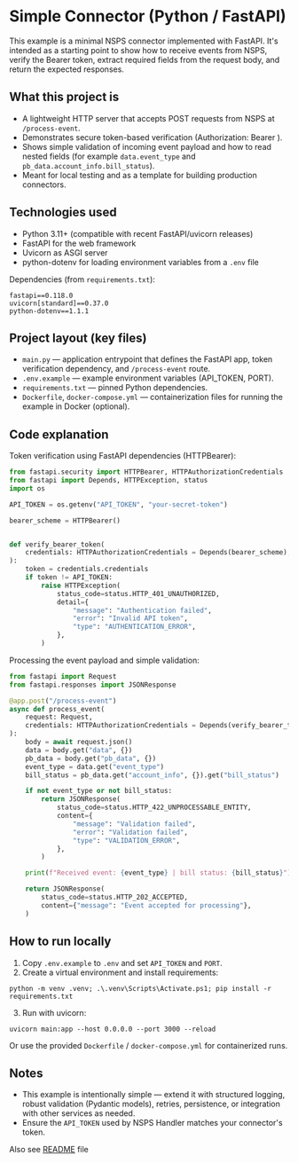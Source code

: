 # Simple Connector (Python / FastAPI)

This example is a minimal NSPS connector implemented with FastAPI. It's intended as a starting point to show how to receive events from NSPS, verify the Bearer token, extract required fields from the request body, and return the expected responses.

## What this project is

- A lightweight HTTP server that accepts POST requests from NSPS at `/process-event`.
- Demonstrates secure token-based verification (Authorization: Bearer <token>).
- Shows simple validation of incoming event payload and how to read nested fields (for example `data.event_type` and `pb_data.account_info.bill_status`).
- Meant for local testing and as a template for building production connectors.

## Technologies used

- Python 3.11+ (compatible with recent FastAPI/uvicorn releases)
- FastAPI for the web framework
- Uvicorn as ASGI server
- python-dotenv for loading environment variables from a `.env` file

Dependencies (from `requirements.txt`):

```
fastapi==0.118.0
uvicorn[standard]==0.37.0
python-dotenv==1.1.1
```

## Project layout (key files)

- `main.py` — application entrypoint that defines the FastAPI app, token verification dependency, and `/process-event` route.
- `.env.example` — example environment variables (API_TOKEN, PORT).
- `requirements.txt` — pinned Python dependencies.
- `Dockerfile`, `docker-compose.yml` — containerization files for running the example in Docker (optional).

## Code explanation

Token verification using FastAPI dependencies (HTTPBearer):

```py
from fastapi.security import HTTPBearer, HTTPAuthorizationCredentials
from fastapi import Depends, HTTPException, status
import os

API_TOKEN = os.getenv("API_TOKEN", "your-secret-token")

bearer_scheme = HTTPBearer()


def verify_bearer_token(
    credentials: HTTPAuthorizationCredentials = Depends(bearer_scheme),
):
    token = credentials.credentials
    if token != API_TOKEN:
        raise HTTPException(
            status_code=status.HTTP_401_UNAUTHORIZED,
            detail={
                "message": "Authentication failed",
                "error": "Invalid API token",
                "type": "AUTHENTICATION_ERROR",
            },
        )
```

Processing the event payload and simple validation:

```py
from fastapi import Request
from fastapi.responses import JSONResponse

@app.post("/process-event")
async def process_event(
    request: Request,
    credentials: HTTPAuthorizationCredentials = Depends(verify_bearer_token),
):
    body = await request.json()
    data = body.get("data", {})
    pb_data = body.get("pb_data", {})
    event_type = data.get("event_type")
    bill_status = pb_data.get("account_info", {}).get("bill_status")

    if not event_type or not bill_status:
        return JSONResponse(
            status_code=status.HTTP_422_UNPROCESSABLE_ENTITY,
            content={
                "message": "Validation failed",
                "error": "Validation failed",
                "type": "VALIDATION_ERROR",
            },
        )

    print(f"Received event: {event_type} | bill status: {bill_status}")

    return JSONResponse(
        status_code=status.HTTP_202_ACCEPTED,
        content={"message": "Event accepted for processing"},
    )
```

## How to run locally

1. Copy `.env.example` to `.env` and set `API_TOKEN` and `PORT`.
2. Create a virtual environment and install requirements:

```
python -m venv .venv; .\.venv\Scripts\Activate.ps1; pip install -r requirements.txt
```

3. Run with uvicorn:

```
uvicorn main:app --host 0.0.0.0 --port 3000 --reload
```

Or use the provided `Dockerfile` / `docker-compose.yml` for containerized runs.

## Notes

- This example is intentionally simple — extend it with structured logging, robust validation (Pydantic models), retries, persistence, or integration with other services as needed.
- Ensure the `API_TOKEN` used by NSPS Handler matches your connector's token.

Also see [README][readme] file

<!-- References -->

[readme]: https://github.com/Mogorno/NSPS-connector-docs/tree/main/docs/examples/python/simple-connector-fastapi
